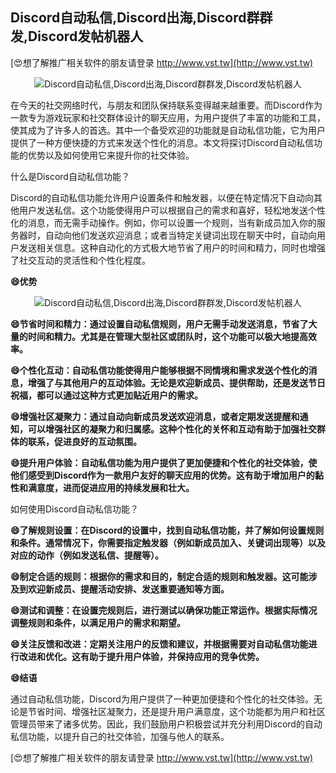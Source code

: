 ## **Discord自动私信,Discord出海,Discord群群发,Discord发帖机器人**

[😍想了解推广相关软件的朋友请登录 http://www.vst.tw](http://www.vst.tw)

 <center><img src="https://vst.tw/MP4/tuiguang/png/5.png" alt="Discord自动私信,Discord出海,Discord群群发,Discord发帖机器人"></center>

在今天的社交网络时代，与朋友和团队保持联系变得越来越重要。而Discord作为一款专为游戏玩家和社交群体设计的聊天应用，为用户提供了丰富的功能和工具，使其成为了许多人的首选。其中一个备受欢迎的功能就是自动私信功能，它为用户提供了一种方便快捷的方式来发送个性化的消息。本文将探讨Discord自动私信功能的优势以及如何使用它来提升你的社交体验。

什么是Discord自动私信功能？

Discord的自动私信功能允许用户设置条件和触发器，以便在特定情况下自动向其他用户发送私信。这个功能使得用户可以根据自己的需求和喜好，轻松地发送个性化的消息，而无需手动操作。例如，你可以设置一个规则，当有新成员加入你的服务器时，自动向他们发送欢迎消息；或者当特定关键词出现在聊天中时，自动向用户发送相关信息。这种自动化的方式极大地节省了用户的时间和精力，同时也增强了社交互动的灵活性和个性化程度。

**😄优势**

 <center><img src="https://vst.tw/MP4/tuiguang/png/1.png" alt="Discord自动私信,Discord出海,Discord群群发,Discord发帖机器人"></center>

**😄节省时间和精力：通过设置自动私信规则，用户无需手动发送消息，节省了大量的时间和精力。尤其是在管理大型社区或团队时，这个功能可以极大地提高效率。**

**😄个性化互动：自动私信功能使得用户能够根据不同情境和需求发送个性化的消息，增强了与其他用户的互动体验。无论是欢迎新成员、提供帮助，还是发送节日祝福，都可以通过这种方式更加贴近用户的需求。**

**😄增强社区凝聚力：通过自动向新成员发送欢迎消息，或者定期发送提醒和通知，可以增强社区的凝聚力和归属感。这种个性化的关怀和互动有助于加强社交群体的联系，促进良好的互动氛围。**

**😄提升用户体验：自动私信功能为用户提供了更加便捷和个性化的社交体验，使他们感受到Discord作为一款用户友好的聊天应用的优势。这有助于增加用户的黏性和满意度，进而促进应用的持续发展和壮大。**

如何使用Discord自动私信功能？

**😄了解规则设置：在Discord的设置中，找到自动私信功能，并了解如何设置规则和条件。通常情况下，你需要指定触发器（例如新成员加入、关键词出现等）以及对应的动作（例如发送私信、提醒等）。**

**😄制定合适的规则：根据你的需求和目的，制定合适的规则和触发器。这可能涉及到欢迎新成员、提醒活动安排、发送重要通知等方面。**

**😄测试和调整：在设置完规则后，进行测试以确保功能正常运作。根据实际情况调整规则和条件，以满足用户的需求和期望。**

**😄关注反馈和改进：定期关注用户的反馈和建议，并根据需要对自动私信功能进行改进和优化。这有助于提升用户体验，并保持应用的竞争优势。**

**😄结语**

通过自动私信功能，Discord为用户提供了一种更加便捷和个性化的社交体验。无论是节省时间、增强社区凝聚力，还是提升用户满意度，这个功能都为用户和社区管理员带来了诸多优势。因此，我们鼓励用户积极尝试并充分利用Discord的自动私信功能，以提升自己的社交体验，加强与他人的联系。

[😍想了解推广相关软件的朋友请登录 http://www.vst.tw](http://www.vst.tw)



